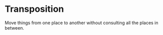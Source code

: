 # Transposition

Move things from one place to another without consulting all the places in between.
